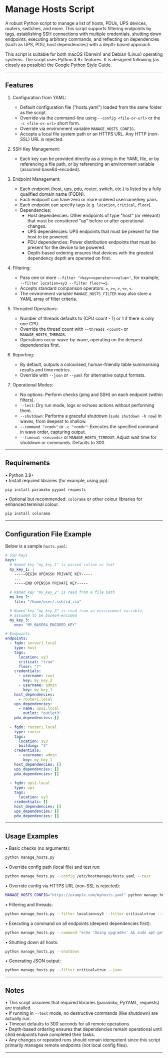
# Manage Hosts Script

A robust Python script to manage a list of hosts, PDUs, UPS devices, routers, switches, and more. This script supports filtering endpoints by tags, establishing SSH connections with multiple credentials, shutting down endpoints, executing arbitrary commands, and reflecting on dependencies (such as UPS, PDU, host dependencies) with a depth-based approach.

This script is suitable for both macOS (Darwin) and Debian (Linux) operating systems. The script uses Python 3.9+ features. It is designed following (as closely as possible) the Google Python Style Guide.

--------------------------------------------------------------------------------
## Features

1. Configuration from YAML:
   - Default configuration file ("hosts.yaml") loaded from the same folder as the script.
   - Override via the command-line using `--config <file-or-url>` or the `-c <file-or-url>` short form.
   - Override via environment variable `MANAGE_HOSTS_CONFIG`.
   - Accepts a local file system path or an HTTPS URL. Any HTTP (non-SSL) URL is rejected.

2. SSH Key Management:
   - Each key can be provided directly as a string in the YAML file, or by referencing a file path, or by referencing an environment variable (assumed base64-encoded).

3. Endpoint Management:
   - Each endpoint (host, ups, pdu, router, switch, etc.) is listed by a fully qualified domain name (FQDN).
   - Each endpoint can have zero or more ordered username/key pairs.
   - Each endpoint can specify tags (e.g. `location`, `critical`, `floor`).
   - Dependencies:
     - Host dependencies: Other endpoints of type "host" (or relevant) that must be considered "up" before or after operational changes.
     - UPS dependencies: UPS endpoints that must be present for the host to be powered.
     - PDU dependencies: Power distribution endpoints that must be present for the device to be powered.
     - Depth-based ordering ensures that devices with the greatest dependency depth are operated on first.

4. Filtering:
   - Pass one or more `--filter "<key><operator><value>"`, for example, `--filter location=sy3 --filter floor>=5`.
   - Accepts standard comparison operators: `=`, `>=`, `>`, `<=`, `<`.
   - The environment variable `MANAGE_HOSTS_FILTER` may also store a YAML array of filter criteria.

5. Threaded Operations:
   - Number of threads defaults to (CPU count - 1) or 1 if there is only one CPU.
   - Override the thread count with `--threads <count>` or `MANAGE_HOSTS_THREADS`.
   - Operations occur wave-by-wave, operating on the deepest dependencies first.

6. Reporting:
   - By default, outputs a colourised, human-friendly table summarising results and time metrics.
   - Override with `--json` or `--yaml` for alternative output formats.

7. Operational Modes:
   - No options: Perform checks (ping and SSH) on each endpoint (within filters).
   - `--test`: Dry run mode, logs or echoes actions without performing them.
   - `--shutdown`: Performs a graceful shutdown (`sudo shutdown -h now`) in waves, from deepest to shallow.
   - `--command "<cmd>"` or `-c "<cmd>"`: Executes the specified command in wave order, capturing output.
   - `--timeout <seconds>` or `MANAGE_HOSTS_TIMEOUT`: Adjust wait time for shutdown or commands. Defaults to 300.

--------------------------------------------------------------------------------
## Requirements

• Python 3.9+  
• Install required libraries (for example, using pip):  
  ```bash
  pip install paramiko pyyaml requests
  ```
• Optional but recommended: `colorama` or other colour libraries for enhanced terminal colour.  
  ```bash
  pip install colorama
  ```

--------------------------------------------------------------------------------
## Configuration File Example

Below is a sample `hosts.yaml`:

```yaml
# SSH Keys
keys:
  # Named key "my_key_1" is passed inline as text
  my_key_1: |
    -----BEGIN OPENSSH PRIVATE KEY-----
    ...
    -----END OPENSSH PRIVATE KEY-----

  # Named key "my_key_2" is read from a file path
  my_key_2:
    file: "/home/user/.ssh/id_rsa"

  # Named key "my_key_3" is read from an environment variable,
  # assumed to be base64-encoded
  my_key_3:
    env: "MY_BASE64_ENCODED_KEY"

# Endpoints
endpoints:
  - fqdn: server1.local
    type: host
    tags:
      location: sy3
      critical: "true"
      floor: "7"
    credentials:
      - username: root
        key: my_key_2
      - username: admin
        key: my_key_1
    host_dependencies:
      - router1.local
    ups_dependencies:
      - name: ups1.local
        outlet: "outlet3"
    pdu_dependencies: []
  
  - fqdn: router1.local
    type: router
    tags:
      location: sy3
      building: "3"
    credentials:
      - username: admin
        key: my_key_1
    host_dependencies: []
    ups_dependencies: []
    pdu_dependencies: []
  
  - fqdn: ups1.local
    type: ups
    tags:
      location: sy3
    credentials: []
    host_dependencies: []
    ups_dependencies: []
    pdu_dependencies: []

```

--------------------------------------------------------------------------------
## Usage Examples

• Basic checks (no arguments):  
  ```bash
  python manage_hosts.py
  ```

• Override config path (local file) and test run:  
  ```bash
  python manage_hosts.py --config /etc/hostmanage/hosts.yaml --test
  ```

• Override config via HTTPS URL (non-SSL is rejected):  
  ```bash
  MANAGE_HOSTS_CONFIG="https://example.com/myhosts.yaml" python manage_hosts.py
  ```

• Filtering and threads:  
  ```bash
  python manage_hosts.py --filter location=sy3 --filter critical=true --threads 5
  ```

• Executing a command on all endpoints (deepest dependencies first):  
  ```bash
  python manage_hosts.py --command "echo 'Doing upgrades' && sudo apt-get update && sudo apt-get -y full-upgrade"
  ```

• Shutting down all hosts:  
  ```bash
  python manage_hosts.py --shutdown
  ```

• Generating JSON output:  
  ```bash
  python manage_hosts.py --filter critical=true --json
  ```

--------------------------------------------------------------------------------
## Notes

• This script assumes that required libraries (paramiko, PyYAML, requests) are installed.  
• If running in `--test` mode, no destructive commands (like shutdown) are actually run.  
• Timeout defaults to 300 seconds for all remote operations.  
• Depth-based ordering ensures that dependencies remain operational until child endpoints have completed their tasks.  
• Any changes or repeated runs should remain idempotent since this script primarily manages remote endpoints (not local config files).  

--------------------------------------------------------------------------------